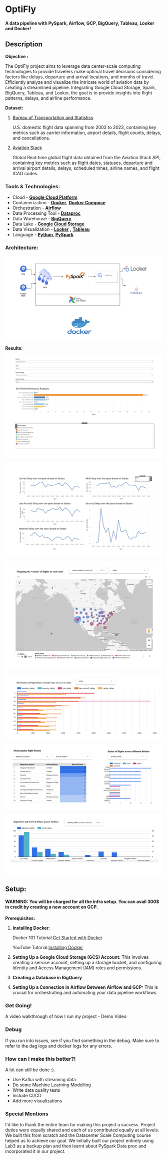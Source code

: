 #
# **OptiFly**

**A data pipeline with PySpark, Airflow, GCP, BigQuery, Tableau, Looker and Docker!**

## **Description**

**Objective :**

The OptiFly project aims to leverage data center-scale computing technologies to provide travelers make optimal travel decisions considering factors like delays, departure and arrival locations, and months of travel. Efficiently analyze and visualize the intricate world of aviation data by creating a streamlined pipeline. Integrating Google Cloud Storage, Spark, BigQuery, Tableau, and Looker, the goal is to provide insights into flight patterns, delays, and airline performance.

**Dataset:**

1. [Bureau of Transportation and Statistics](https://www.bts.gov/topics/airlines-and-airports/quick-links-popular-air-carrier-statistics)

    U.S. domestic flight data spanning from 2003 to 2023, containing key metrics such as carrier information, airport details, flight counts, delays, and cancellations.

2. [Aviation Stack](https://aviationstack.com/documentation)

    Global Real-time global flight data obtained from the Aviation Stack API, containing key metrics such as flight dates, statuses, departure and arrival airport details, delays, scheduled times, airline names, and flight ICAO codes.

### **Tools & Technologies:**

- Cloud - [**Google Cloud Platform**](https://cloud.google.com/)
- Containerization - [**Docker**](https://www.docker.com/), [**Docker Compose**](https://docs.docker.com/compose/)
- Orchestration - [**Airflow**](https://airflow.apache.org/)
- Data Processing Tool - [**Dataproc**](https://cloud.google.com/dataproc?hl=en)
- Data Warehouse - [**BigQuery**](https://cloud.google.com/bigquery?hl=en)
- Data Lake - [**Google Cloud Storage**](https://cloud.google.com/storage?hl=en)
- Data Visualization - [**Looker**](https://cloud.google.com/looker?hl=en) **,** [**Tableau**](https://www.tableau.com)
- Language - [**Python**](https://www.python.org/), [**PySpark**](https://spark.apache.org/docs/latest/api/python/index.html)



### **Architecture:**

![](Images/Architecture.png)


**Results:**

![](Images/Results_1.png)

![](Images/Results_2.png)

![](Images/Results_3.png)

![](Images/Results_4.png)

![](Images/Results_5.png)

![](Images/Results_6.png)

##


## **Setup:**

#### **WARNING: You will be charged for all the infra setup. You can avail 300$ in credit by creating a new account on GCP.**

**Prerequisites:**

1. **Installing Docker**:

    Docker 101 Tutorial:[Get Started with Docker](https://www.docker.com/101-tutorial)

    YouTube Tutorial:[Installing Docker](https://www.youtube.com/watch?v=8Ev1aXl7TGY)

1. **Setting Up a Google Cloud Storage (GCS) Account:** This involves creating a service account, setting up a storage bucket, and configuring Identity and Access Management (IAM) roles and permissions.
2. **Creating a Database in BigQuery**
3. **Setting Up a Connection in Airflow Between Airflow and GCP:** This is crucial for orchestrating and automating your data pipeline workflows.

### **Get Going!**

   A video walkthrough of how I run my project - Demo Video

### **Debug**

  If you run into issues, see if you find something in the debug. Make sure to refer to the dag logs and docker logs for any errors.

### **How can I make this better?!**

  A lot can still be done :).

- Use Kafka with streaming data
- Do some Machine Learning Modelling
- Write data quality tests
- Include CI/CD
- Add more visualizations

### **Special Mentions**

  I'd like to thank the entire team for making this project a success. Project duties were equally shared and each of us contributed equally at all levels. We built this from scratch and the Datacenter Scale Computing course helped us to achieve our goal. We initially built our project entirely using Lab3 as a backup plan and then learnt about PySpark Data proc and incorporated it in our project.
